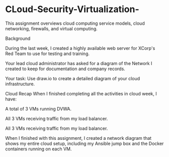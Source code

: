# CLoud-Security-Virtualization-
This assignment overviews cloud computing service models, cloud networking, firewalls, and virtual computing.

Background

During the last week, I created a highly available web server for XCorp's Red Team to use for testing and training.

Your lead cloud administrator has asked for a diagram of the Network I created to keep for documentation and company records.

Your task: Use draw.io to create a detailed diagram of your cloud infrastructure.



Cloud Recap
When I finished completing all the activities in cloud week, I have:

A total of 3 VMs running DVWA.

All 3 VMs receiving traffic from my load balancer.

All 3 VMs receiving traffic from my load balancer.

When I finished with this assignment, I created a network diagram that shows my entire cloud setup, including my Ansible jump box and the Docker containers running on each VM.
